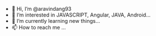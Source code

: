 - 👋 Hi, I’m @aravindang93
- 👀 I’m interested in JAVASCRIPT, Angular, JAVA, Android...
- 🌱 I’m currently learning new things...
- 📫 How to reach me ...

<!---
aravindang93/aravindang93 is a ✨ special ✨ repository because its `README.md` (this file) appears on your GitHub profile.
You can click the Preview link to take a look at your changes.
--->
